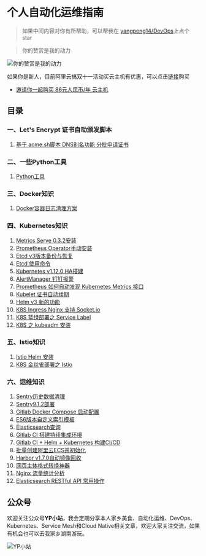 # 个人自动化运维指南 

> 如果中间内容对你有所帮助，可以帮我在 [yangpeng14/DevOps](https://github.com/yangpeng14/DevOps)上点个 star

> 你的赞赏是我的动力

![你的赞赏是我的动力](https://www.yp14.cn/img/zs.png)

如果你是新人，目前阿里云搞双十一活动买云主机有优惠，可以点击[链接](https://www.aliyun.com/1111/2019/group-buying-share?ptCode=A4F5921E30342172AF5EDAD7E4306306647C88CF896EF535&userCode=uwhxi2r0&share_source=wechat&from=timeline&isappinstalled=0)购买

+ [邀请你一起购买 86元人民币/年 云主机](https://www.aliyun.com/1111/2019/group-buying-share?ptCode=A4F5921E30342172AF5EDAD7E4306306647C88CF896EF535&userCode=uwhxi2r0&share_source=wechat&from=timeline&isappinstalled=0)

## 目录

### 一、Let's Encrypt 证书自动颁发脚本
1. [基于 acme.sh脚本 DNS别名功能 分批申请证书](https://github.com/yangpeng14/DevOps/blob/master/letsencrypt/letsencrypt-dns-alias.md)


### 二、一些Python工具
1. [Python工具](https://github.com/yangpeng14/DevOps/tree/master/python3)


### 三、Docker知识
1. [Docker容器日志清理方案](https://github.com/yangpeng14/DevOps/blob/master/docker/docker-%E5%AE%B9%E5%99%A8%E6%97%A5%E5%BF%97%E6%B8%85%E7%90%86%E6%96%B9%E6%A1%88.md)

### 四、Kubernetes知识
1. [Metrics Serve 0.3.2安装](https://github.com/yangpeng14/DevOps/blob/master/kubernetes/metrics-Server-v0-3-2%E7%89%88%E6%9C%AC%E5%AE%89%E8%A3%85.md)
2. [Prometheus Operator手动安装](https://github.com/yangpeng14/DevOps/blob/master/kubernetes/prometheus-operator%E6%89%8B%E5%8A%A8%E9%83%A8%E7%BD%B2.md)
3. [Etcd v3版本备份与恢复](https://github.com/yangpeng14/DevOps/blob/master/kubernetes/etcd-v3%E5%A4%87%E4%BB%BD%E4%B8%8E%E6%81%A2%E5%A4%8D.md)
4. [Etcd 使用命令](https://github.com/yangpeng14/DevOps/blob/master/kubernetes/etcd%E4%BD%BF%E7%94%A8%E5%91%BD%E4%BB%A4.md)
5. [Kubernetes v1.12.0 HA搭建](https://www.yp14.cn/2018/09/30/Kubernetes-v1-12-0-HA%E6%90%AD%E5%BB%BA/)
6. [AlertManager 钉钉报警](https://github.com/yangpeng14/DevOps/blob/master/kubernetes/AlertManager-%E9%92%89%E9%92%89%E6%8A%A5%E8%AD%A6.md)
7. [Prometheus 如何自动发现 Kubernetes Metrics 接口](https://github.com/yangpeng14/DevOps/blob/master/kubernetes/prometheus-%E5%A6%82%E4%BD%95%E8%87%AA%E5%8A%A8%E5%8F%91%E7%8E%B0kubernetes-metrics%E6%8E%A5%E5%8F%A3.md)
8. [Kubelet 证书自动续期](https://github.com/yangpeng14/DevOps/blob/master/kubernetes/kubelet-%E8%AF%81%E4%B9%A6%E8%87%AA%E5%8A%A8%E7%BB%AD%E6%9C%9F.md)
9. [Helm v3 新的功能](https://github.com/yangpeng14/DevOps/blob/master/kubernetes/helm-v3-%E6%96%B0%E7%9A%84%E5%8A%9F%E8%83%BD.md)
10. [K8S Ingress Nginx 支持 Socket.io](https://github.com/yangpeng14/DevOps/blob/master/kubernetes/k8s-ingress-nginx%E6%94%AF%E6%8C%81socket.io.md)
11. [K8S 蓝绿部署之 Service Label](https://github.com/yangpeng14/DevOps/blob/master/kubernetes/k8s%E8%93%9D%E7%BB%BF%E9%83%A8%E7%BD%B2%E4%B9%8B-service-label.md)
12. [K8S 之 kubeadm 安装](https://github.com/yangpeng14/DevOps/blob/master/kubernetes/k8s%E4%B9%8Bkubeadm%E5%AE%89%E8%A3%85.md)

### 五、Istio知识
1. [Istio Helm 安装](https://github.com/yangpeng14/DevOps/blob/master/istio/istio-Helm-%E5%AE%89%E8%A3%85.md)
2. [K8S 金丝雀部署之 Istio](https://github.com/yangpeng14/DevOps/blob/master/kubernetes/k8s%E9%87%91%E4%B8%9D%E9%9B%80%E9%83%A8%E7%BD%B2%E4%B9%8B-Istio.md)

### 六、运维知识
1. [Sentry历史数据清理](https://github.com/yangpeng14/DevOps/blob/master/ops/sentry%E5%8E%86%E5%8F%B2%E6%95%B0%E6%8D%AE%E6%B8%85%E7%90%86.md)
2. [Sentry9.1.2部署](https://github.com/yangpeng14/DevOps/blob/master/ops/sentry9.1.2%E9%83%A8%E7%BD%B2.md)
3. [Gitlab Docker Compose 启动配置](https://github.com/yangpeng14/DevOps/blob/master/ops/Gitlab-Docker-Compose-%E5%90%AF%E5%8A%A8%E9%85%8D%E7%BD%AE.md)
4. [ES6版本自定义索引模板](https://github.com/yangpeng14/DevOps/blob/master/ops/es6%E8%87%AA%E5%AE%9A%E4%B9%89%E7%B4%A2%E5%BC%95%E6%A8%A1%E6%9D%BF.md)
5. [Elasticsearch查询](https://github.com/yangpeng14/DevOps/blob/master/ops/Elasticsearch%E6%9F%A5%E8%AF%A2.md)
6. [Gitlab CI 搭建持续集成环境](https://github.com/yangpeng14/DevOps/blob/master/ops/gitlab-ci-%E6%90%AD%E5%BB%BA%E6%8C%81%E7%BB%AD%E9%9B%86%E6%88%90%E7%8E%AF%E5%A2%83.md)
7. [Gitlab CI + Helm + Kubernetes 构建CI/CD](https://github.com/yangpeng14/DevOps/blob/master/ops/gitlab-ci-helm-k8s.md)
8. [批量创建阿里云ECS并初始化](https://github.com/yangpeng14/DevOps/blob/master/ops/%E6%89%B9%E9%87%8F%E5%88%9B%E5%BB%BA%E9%98%BF%E9%87%8C%E4%BA%91ECS%E5%B9%B6%E5%88%9D%E5%A7%8B%E5%8C%96.md)
9. [Harbor v1.7.0自动镜像回收](https://github.com/yangpeng14/DevOps/blob/master/ops/harbor-v1.7.0-%E8%87%AA%E5%8A%A8%E9%95%9C%E5%83%8F%E5%9B%9E%E6%94%B6.md)
10. [网页主体格式转换神器](https://github.com/yangpeng14/DevOps/blob/master/ops/zignis-plugin-read.md)
11. [Nginx 流量统计分析](https://github.com/yangpeng14/DevOps/blob/master/ops/nginx-%E6%B5%81%E9%87%8F%E7%BB%9F%E8%AE%A1%E5%88%86%E6%9E%90.md)
12. [Elasticsearch RESTful API 常用操作](https://github.com/yangpeng14/DevOps/blob/master/ops/elasticsearch-RESTful-API-%E5%B8%B8%E7%94%A8%E6%93%8D%E4%BD%9C.md)

## 公众号
欢迎关注公众号**YP小站**，我会定期分享本人家乡美食、自动化运维、DevOps、Kubernetes、Service Mesh和Cloud Native相关文章，欢迎大家关注交流，如果有机会也可以去我家乡湖南游玩。

![YP小站](https://www.yp14.cn/img/yp_wx.png)
